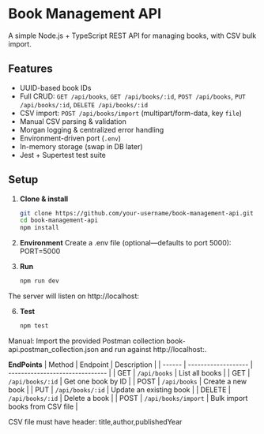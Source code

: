 # Book Management API

A simple Node.js + TypeScript REST API for managing books, with CSV bulk import.

## Features

- UUID-based book IDs
- Full CRUD: `GET /api/books`, `GET /api/books/:id`, `POST /api/books`, `PUT /api/books/:id`, `DELETE /api/books/:id`
- CSV import: `POST /api/books/import` (multipart/form-data, key `file`)
- Manual CSV parsing & validation
- Morgan logging & centralized error handling
- Environment-driven port (`.env`)
- In-memory storage (swap in DB later)
- Jest + Supertest test suite

## Setup

1. **Clone & install**  
   ```bash
   git clone https://github.com/your-username/book-management-api.git
   cd book-management-api
   npm install

2. **Environment**
   Create a .env file (optional—defaults to port 5000):
   PORT=5000
   
4. **Run**
   ```bash
   npm run dev
   
The server will listen on http://localhost:<PORT>

6. **Test**
   ```bash
   npm test

Manual: Import the provided Postman collection book-api.postman_collection.json and run against http://localhost:<PORT>.

**EndPoints**
| Method | Endpoint            | Description                     |
| ------ | ------------------- | ------------------------------- |
| GET    | `/api/books`        | List all books                  |
| GET    | `/api/books/:id`    | Get one book by ID              |
| POST   | `/api/books`        | Create a new book               |
| PUT    | `/api/books/:id`    | Update an existing book         |
| DELETE | `/api/books/:id`    | Delete a book                   |
| POST   | `/api/books/import` | Bulk import books from CSV file |

CSV file must have header:
title,author,publishedYear
